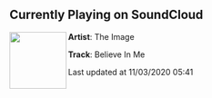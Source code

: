 ## Currently Playing on SoundCloud

[<img align="left" width="100" src="https://i1.sndcdn.com/artworks-Wgqatn64k8gzLb37-yqM1Lw-t50x50.jpg">](https://soundcloud.com/theimage/believe-in-me-1)

**Artist**: The Image 

**Track**: Believe In Me

Last updated at 11/03/2020 05:41
